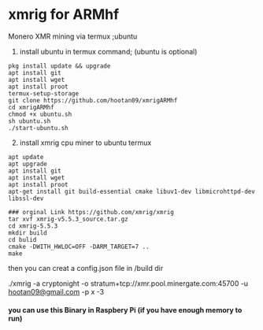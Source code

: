 # xmrig for ARMhf 

Monero XMR mining via termux ;ubuntu

1. install ubuntu in termux
command;
(ubuntu is optional)
```shell
pkg install update && upgrade
apt install git
apt install wget
apt install proot
termux-setup-storage
git clone https://github.com/hootan09/xmrigARMhf
cd xmrigARMhf
chmod +x ubuntu.sh
sh ubuntu.sh
./start-ubuntu.sh

```

2. install xmrig cpu miner to ubuntu termux
```shell
apt update
apt upgrade
apt install git
apt install wget
apt install proot
apt-get install git build-essential cmake libuv1-dev libmicrohttpd-dev libssl-dev

### orginal Link https://github.com/xmrig/xmrig
tar xvf xmrig-v5.5.3_source.tar.gz
cd xmrig-5.5.3
mkdir build
cd bulid
cmake -DWITH_HWLOC=OFF -DARM_TARGET=7 ..
make
```
then you can creat a config.json file in /build dir

./xmrig -a cryptonight -o stratum+tcp://xmr.pool.minergate.com:45700 -u hootan09@gmail.com -p x -3

#### you can use this Binary in Raspbery Pi (if you have enough memory to run)
